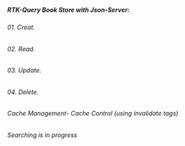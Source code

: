 ##### RTK-Query Book Store with Json-Server:

###### 01. Creat.

###### 02. Read.

###### 03. Update.

###### 04. Delete.

###### Cache Management- Cache Control (using invalidate tags)
###### Searching is in progress
